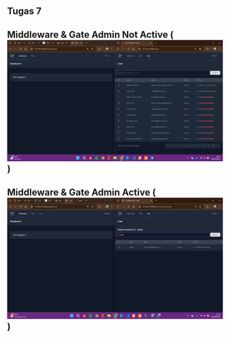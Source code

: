 ## Tugas 7

## Middleware & Gate Admin Not Active (![alt text](<Tugas 7 Screnshoot/Middleware & Gate Admin Not Active.png>))

## Middleware & Gate Admin Active (![alt text](<Tugas 7 Screnshoot/Middleware & Gate Admin Active.png>))